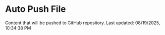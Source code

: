 # Auto Push File

Content that will be pushed to GitHub repository.
Last updated: 08/19/2025, 10:34:38 PM